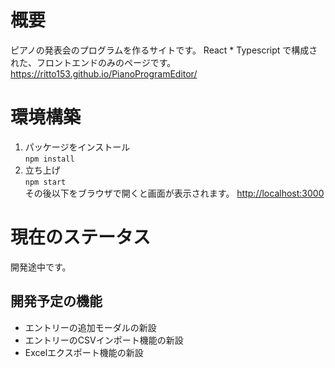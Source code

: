 # 概要
ピアノの発表会のプログラムを作るサイトです。
React * Typescript で構成された、フロントエンドのみのページです。
https://ritto153.github.io/PianoProgramEditor/

# 環境構築
1. パッケージをインストール  
`npm install`  
2. 立ち上げ  
`npm start`  
その後以下をブラウザで開くと画面が表示されます。
[http://localhost:3000](http://localhost:3000)

# 現在のステータス
開発途中です。

## 開発予定の機能
- エントリーの追加モーダルの新設
- エントリーのCSVインポート機能の新設
- Excelエクスポート機能の新設